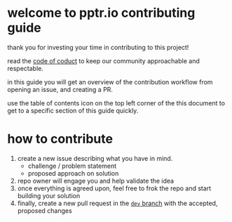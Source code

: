 # welcome to pptr.io contributing guide

thank you for investing your time in contributing to this project!

read the [code of coduct](CODE_OF_CONDUCT.md) to keep our community approachable and respectable.

in this guide you will get an overview of the contribution workflow from opening an issue, and creating a PR.

use the table of contents icon on the top left corner of the this document to get to a specific section of this guide quickly.

# how to contribute

1. create a new issue describing what you have in mind.
    - challenge / problem statement
    - proposed approach on solution
2. repo owner will engage you and help validate the idea
3. once everything is agreed upon, feel free to frok the repo and start building your solution
4. finally, create a new pull request in the [`dev` branch](https://github.com/choraria/pptr-io/tree/dev) with the accepted, proposed changes
